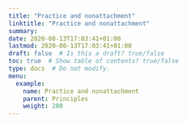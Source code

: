 ```yaml
---
title: "Practice and nonattachment"
linktitle: "Practice and nonattachment"
summary:
date: 2020-08-13T17:03:41+01:00
lastmod: 2020-08-13T17:03:41+01:00
draft: false  # Is this a draft? true/false
toc: true  # Show table of contents? true/false
type: docs  # Do not modify.
menu:
  example:
    name: Practice and nonattachment
    parent: Principles
    weight: 200
---
```

